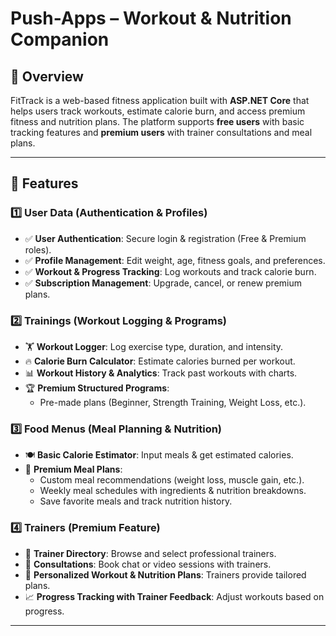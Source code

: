 # Push-Apps – Workout & Nutrition Companion  

## 📌 Overview  
FitTrack is a web-based fitness application built with **ASP.NET Core** that helps users track workouts, estimate calorie burn, and access premium fitness and nutrition plans. The platform supports **free users** with basic tracking features and **premium users** with trainer consultations and meal plans.

---

## 🚀 Features  

### **1️⃣ User Data (Authentication & Profiles)**
- ✅ **User Authentication**: Secure login & registration (Free & Premium roles).  
- ✅ **Profile Management**: Edit weight, age, fitness goals, and preferences.  
- ✅ **Workout & Progress Tracking**: Log workouts and track calorie burn.  
- ✅ **Subscription Management**: Upgrade, cancel, or renew premium plans.  

### **2️⃣ Trainings (Workout Logging & Programs)**
- 🏋️ **Workout Logger**: Log exercise type, duration, and intensity.  
- 🔥 **Calorie Burn Calculator**: Estimate calories burned per workout.  
- 📊 **Workout History & Analytics**: Track past workouts with charts.  
- 🏆 **Premium Structured Programs**:  
  - Pre-made plans (Beginner, Strength Training, Weight Loss, etc.).  

### **3️⃣ Food Menus (Meal Planning & Nutrition)**
- 🍽️ **Basic Calorie Estimator**: Input meals & get estimated calories.  
- 🥗 **Premium Meal Plans**:  
  - Custom meal recommendations (weight loss, muscle gain, etc.).  
  - Weekly meal schedules with ingredients & nutrition breakdowns.  
  - Save favorite meals and track nutrition history.  

### **4️⃣ Trainers (Premium Feature)**
- 🏅 **Trainer Directory**: Browse and select professional trainers.  
- 💬 **Consultations**: Book chat or video sessions with trainers.  
- 📄 **Personalized Workout & Nutrition Plans**: Trainers provide tailored plans.  
- 📈 **Progress Tracking with Trainer Feedback**: Adjust workouts based on progress.  


---
